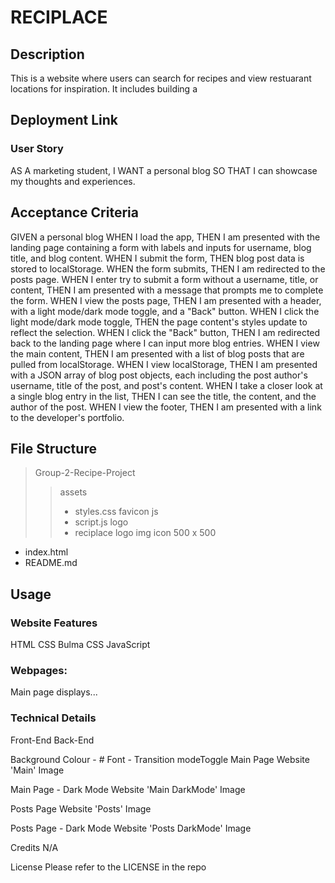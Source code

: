 # RECIPLACE



## Description
This is a website where users can search for recipes and view restuarant locations for inspiration. It includes building a 



## Deployment Link

### User Story
AS A marketing student,
I WANT a personal blog
SO THAT I can showcase my thoughts and experiences.

## Acceptance Criteria
GIVEN a personal blog
WHEN I load the app,
THEN I am presented with the landing page containing a form with labels and inputs for username, blog title, and blog content.
WHEN I submit the form,
THEN blog post data is stored to localStorage.
WHEN the form submits,
THEN I am redirected to the posts page.
WHEN I enter try to submit a form without a username, title, or content,
THEN I am presented with a message that prompts me to complete the form.
WHEN I view the posts page,
THEN I am presented with a header, with a light mode/dark mode toggle, and a "Back" button.
WHEN I click the light mode/dark mode toggle,
THEN the page content's styles update to reflect the selection.
WHEN I click the "Back" button,
THEN I am redirected back to the landing page where I can input more blog entries.
WHEN I view the main content,
THEN I am presented with a list of blog posts that are pulled from localStorage.
WHEN I view localStorage,
THEN I am presented with a JSON array of blog post objects, each including the post author's username, title of the post, and post's content.
WHEN I take a closer look at a single blog entry in the list,
THEN I can see the title, the content, and the author of the post.
WHEN I view the footer,
THEN I am presented with a link to the developer's portfolio.

## File Structure

> Group-2-Recipe-Project
>>  assets 
>> - styles.css
>> favicon
>> js
>> - script.js
>> logo
>> - reciplace logo img icon 500 x 500

- index.html
- README.md

## Usage

### Website Features
HTML
CSS
Bulma CSS
JavaScript


### Webpages:
Main page displays...

### Technical Details
Front-End
Back-End

Background Colour - #
Font - 
Transition modeToggle
Main Page
Website 'Main' Image

Main Page - Dark Mode
Website 'Main DarkMode' Image

Posts Page
Website 'Posts' Image

Posts Page - Dark Mode
Website 'Posts DarkMode' Image

Credits
N/A

License
Please refer to the LICENSE in the repo